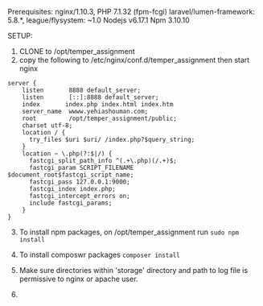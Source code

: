 Prerequisites:
nginx/1.10.3, 
PHP 7.1.32 (fpm-fcgi)
laravel/lumen-framework: 5.8.*,
league/flysystem: ~1.0
Nodejs v6.17.1
Npm 3.10.10

SETUP: 
1.  CLONE to /opt/temper_assignment
2.  copy the following to /etc/nginx/conf.d/temper_assignment then start nginx

```
server {
    listen       8888 default_server;
    listen       [::]:8888 default_server;
    index       index.php index.html index.htm
    server_name  wwww.yehiashouman.com;
    root         /opt/temper_assignment/public;
    charset utf-8;
    location / {
      try_files $uri $uri/ /index.php?$query_string;
    }
    location ~ \.php(?:$|/) {
      fastcgi_split_path_info ^(.+\.php)(/.+)$;
      fastcgi_param SCRIPT_FILENAME $document_root$fastcgi_script_name;
      fastcgi_pass 127.0.0.1:9000;
      fastcgi_index index.php;
      fastcgi_intercept_errors on;
      include fastcgi_params;
    }
}

```


3. To install npm packages, on /opt/temper_assignment run 
```sudo npm install```


4. To install composwr packages
```composer install```


5. Make sure directories within 'storage' directory and path to log file is permissive to nginx or apache user.
6. 